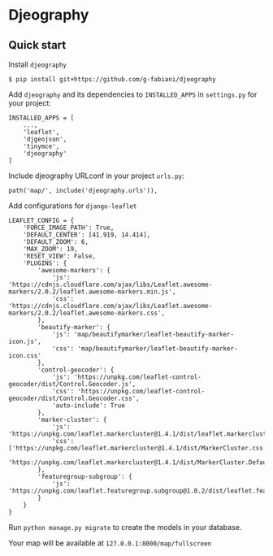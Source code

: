 # Djeography

## Quick start
Install `djeography`
```
$ pip install git+https://github.com/g-fabiani/djeography
```
Add `djeography` and its dependencies to `INSTALLED_APPS` in `settings.py` for your project:
```
INSTALLED_APPS = [
    ...,
    'leaflet',
    'djgeojson',
    'tinymce',
    'djeography'
]
```
Include djeography URLconf in your project `urls.py`:
```
path('map/', include('djeography.urls')),
```

Add configurations for `django-leaflet`
```
LEAFLET_CONFIG = {
    'FORCE_IMAGE_PATH': True,
    'DEFAULT_CENTER': [41.919, 14.414],
    'DEFAULT_ZOOM': 6,
    'MAX_ZOOM': 19,
    'RESET_VIEW': False,
    'PLUGINS': {
        'awesome-markers': {
            'js': 'https://cdnjs.cloudflare.com/ajax/libs/Leaflet.awesome-markers/2.0.2/leaflet.awesome-markers.min.js',
            'css': 'https://cdnjs.cloudflare.com/ajax/libs/Leaflet.awesome-markers/2.0.2/leaflet.awesome-markers.css',
        },
        'beautify-marker': {
            'js': 'map/beautifymarker/leaflet-beautify-marker-icon.js',
            'css': 'map/beautifymarker/leaflet-beautify-marker-icon.css'
        },
        'control-geocoder': {
            'js': 'https://unpkg.com/leaflet-control-geocoder/dist/Control.Geocoder.js',
            'css': 'https://unpkg.com/leaflet-control-geocoder/dist/Control.Geocoder.css',
            'auto-include': True
        },
        'marker-cluster': {
            'js': 'https://unpkg.com/leaflet.markercluster@1.4.1/dist/leaflet.markercluster.js',
            'css': ['https://unpkg.com/leaflet.markercluster@1.4.1/dist/MarkerCluster.css',
                    'https://unpkg.com/leaflet.markercluster@1.4.1/dist/MarkerCluster.Default.css']
        },
        'featuregroup-subgroup': {
            'js': 'https://unpkg.com/leaflet.featuregroup.subgroup@1.0.2/dist/leaflet.featuregroup.subgroup.js'
        }
    }
}
```
Run `python manage.py migrate` to create the models in your database.

Your map will be available at `127.0.0.1:8000/map/fullscreen`

